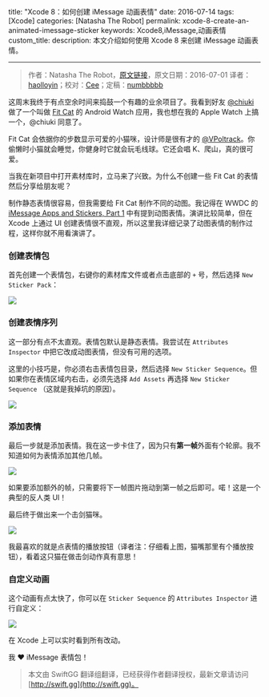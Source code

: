 title: "Xcode 8：如何创建 iMessage 动画表情"
date: 2016-07-14
tags: [Xcode]
categories: [Natasha The Robot]
permalink: xcode-8-create-an-animated-imessage-sticker
keywords: Xcode8,iMessage,动画表情
custom_title: 
description: 本文介绍如何使用 Xcode 8 来创建 iMessage 动画表情。

---
> 作者：Natasha The Robot，[原文链接](https://www.natashatherobot.com/xcode-8-create-an-animated-imessage-sticker/)，原文日期：2016-07-01
> 译者：[haolloyin](https://github.com/haolloyin)；校对：[Cee](https://github.com/Cee)；定稿：[numbbbbb](http://numbbbbb.com/)
  







<!--此处开始正文-->

这周末我终于有点空余时间来捣鼓一个有趣的业余项目了。我看到好友 [@chiuki](https://twitter.com/chiuki) 做了一个叫做 [Fit Cat](https://play.google.com/store/apps/details?id=com.sqisland.fitcat&hl=en) 的 Android Watch 应用，我也想在我的 Apple Watch 上搞一个，@chiuki 同意了。

Fit Cat 会依据你的步数显示可爱的小猫咪，设计师是很有才的 [@VPoltrack](https://twitter.com/VPoltrack)。你偷懒时小猫就会睡觉，你健身时它就会玩毛线球。它还会唱 K、爬山，真的很可爱。

当我在新项目中打开素材库时，立马来了兴致。为什么不创建一些 Fit Cat 的表情然后分享给朋友呢？

<!--more-->

制作静态表情很容易，但我需要给 Fit Cat 制作不同的动图。我记得在 WWDC 的 [iMessage Apps and Stickers, Part 1](https://developer.apple.com/videos/play/wwdc2016/204/) 中有提到动图表情。演讲比较简单，但在 Xcode 上通过 UI 创建表情很不直观，所以这里我详细记录了动图表情的制作过程，这样你就不用看演讲了。

### 创建表情包

首先创建一个表情包，右键你的素材库文件或者点击底部的 `+` 号，然后选择 `New Sticker Pack`：

![](http://swiftgg-main.b0.upaiyun.com/img/xcode-8-create-an-animated-imessage-sticker-1.png)

### 创建表情序列

这一部分有点不太直观。表情包默认是静态表情。我尝试在 `Attributes Inspector` 中把它改成动图表情，但没有可用的选项。

这里的小技巧是，你必须右击表情包目录，然后选择 `New Sticker Sequence`。但如果你在表情区域内右击，必须先选择 `Add Assets` 再选择 `New Sticker Sequence` （这就是我掉坑的原因）。

![](http://swiftgg-main.b0.upaiyun.com/img/xcode-8-create-an-animated-imessage-sticker-2.png)

### 添加表情

最后一步就是添加表情。我在这一步卡住了，因为只有**第一帧**外面有个轮廓。我不知道如何为表情添加其他几帧。

![](http://swiftgg-main.b0.upaiyun.com/img/xcode-8-create-an-animated-imessage-sticker-3.png)

如果要添加额外的帧，只需要将下一帧图片拖动到第一帧之后即可。喏！这是一个典型的反人类 UI！

最后终于做出来一个击剑猫咪。

![](http://swiftgg-main.b0.upaiyun.com/img/xcode-8-create-an-animated-imessage-sticker-4.png)

我最喜欢的就是点表情的播放按钮（译者注：仔细看上图，猫嘴那里有个播放按钮），看着这只猫在做击剑动作真有意思！

### 自定义动画

这个动画有点太快了，你可以在 `Sticker Sequence` 的 `Attributes Inspector` 进行自定义：

![](http://swiftgg-main.b0.upaiyun.com/img/xcode-8-create-an-animated-imessage-sticker-5.png)

在 Xcode 上可以实时看到所有改动。

我 ❤ iMessage 表情包！
> 本文由 SwiftGG 翻译组翻译，已经获得作者翻译授权，最新文章请访问 [http://swift.gg](http://swift.gg)。